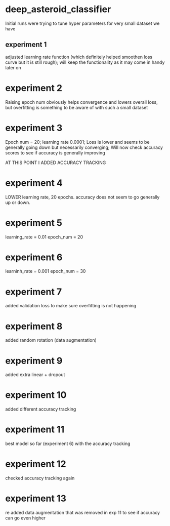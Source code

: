 # deep_asteroid_classifier

Initial runs were trying to tune hyper parameters for very small dataset we have

## experiment 1

adjusted learning rate function (which definitely helped smoothen loss curve but it is still rough); will keep the functionality as it may come in handy later on

# experiment 2

Raising epoch num obviously helps convergence and lowers overall loss, but overfitting is something to be aware of with such a small dataset

# experiment 3

Epoch num = 20; learning rate 0.0001;
Loss is lower and seems to be generally going down but necessarily converging;
Will now check accuracy scores to see if accuracy is generally improving

AT THIS POINT I ADDED ACCURACY TRACKING

# experiment 4

LOWER learning rate, 20 epochs. accuracy does not seem to go generally up or down. 

# experiment 5
learning_rate = 0.01
epoch_num = 20

# experiment 6
learninh_rate = 0.001
epoch_num = 30

# experiment 7
added validation loss to make sure overfitting is not happening

# experiment 8
added random rotation (data augmentation)

# experiment 9
added extra linear + dropout

# experiment 10
added different accuracy tracking

# experiment 11 
best model so far (experiment 6) with the accuracy tracking

# experiment 12
checked accuracy tracking again

# experiment 13
re added data augmentation that was removed in exp 11 to see if accuracy can go even higher